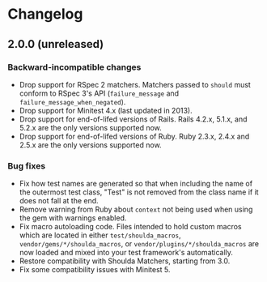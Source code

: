 # Changelog

## 2.0.0 (unreleased)

### Backward-incompatible changes

* Drop support for RSpec 2 matchers. Matchers passed to `should` must conform
  to RSpec 3's API (`failure_message` and `failure_message_when_negated`).
* Drop support for Minitest 4.x (last updated in 2013).
* Drop support for end-of-lifed versions of Rails. Rails 4.2.x, 5.1.x, and 5.2.x
  are the only versions supported now.
* Drop support for end-of-lifed versions of Ruby. Ruby 2.3.x, 2.4.x and 2.5.x
  are the only versions supported now.

### Bug fixes

* Fix how test names are generated so that when including the name of the
  outermost test class, "Test" is not removed from the class name if it does not
  fall at the end.
* Remove warning from Ruby about `context` not being used when using the gem
  with warnings enabled.
* Fix macro autoloading code. Files intended to hold custom macros which are
  located in either `test/shoulda_macros`, `vendor/gems/*/shoulda_macros`, or
  `vendor/plugins/*/shoulda_macros` are now loaded and mixed into your test
  framework's automatically.
* Restore compatibility with Shoulda Matchers, starting from 3.0.
* Fix some compatibility issues with Minitest 5.
